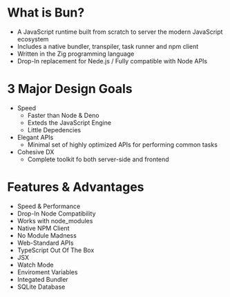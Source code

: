 # What is Bun?

* A JavaScript runtime built from scratch to server the modern JavaScript ecosystem
* Includes a native bundler, transpiler, task runner and npm client
* Written in the Zig programming language
* Drop-In replacement for Nede.js / Fully compatible with Node APIs

# 3 Major Design Goals

* Speed 
  * Faster than Node & Deno
  * Exteds the JavaScript Engine
  * Little Depedencies
* Elegant APIs
  * Minimal set of highly optimized APIs for performing common tasks
* Cohesive DX
  * Complete toolkit fo both server-side and frontend
  
# Features & Advantages

* Speed & Performance
* Drop-In Node Compatibility 
* Works with node_modules
* Native NPM Client
* No Module Madness
* Web-Standard APIs
* TypeScript Out Of The Box
* JSX
* Watch Mode
* Enviroment Variables
* Integated Bundler
* SQLite Database